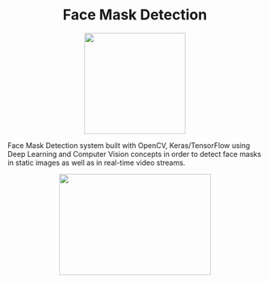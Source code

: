 # <center> Face Mask Detection

<center> <img src=https://raw.githubusercontent.com/Vrushti24/Face-Mask-Detection/logo/Logo/facemaskdetection.ai%20%40%2051.06%25%20(CMYK_GPU%20Preview)%20%2018-02-2021%2018_33_18%20(2).png width=200px height=200> </center>

Face Mask Detection system built with OpenCV, Keras/TensorFlow using Deep Learning and Computer Vision concepts in order to detect face masks in static images as well as in real-time video streams.


<center> <img src=https://github.com/chandrikadeb7/Face-Mask-Detection/blob/master/Readme_images/Screen%20Shot%202020-05-14%20at%208.49.06%20PM.png?raw=true width=300px height=200> </center>